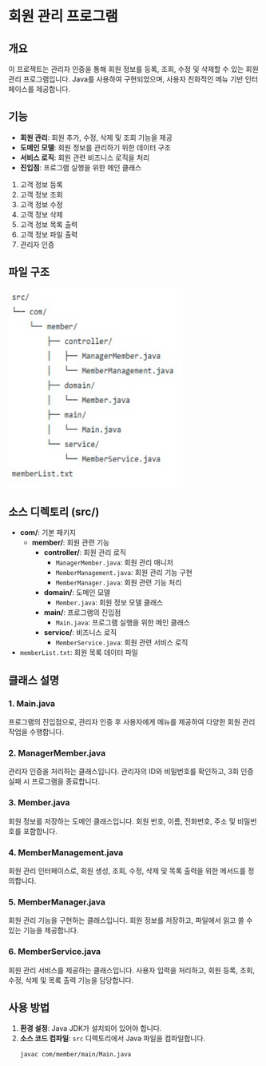 # 회원 관리 프로그램

## 개요
이 프로젝트는 관리자 인증을 통해 회원 정보를 등록, 조회, 수정 및 삭제할 수 있는 회원 관리 프로그램입니다. Java를 사용하여 구현되었으며, 사용자 친화적인 메뉴 기반 인터페이스를 제공합니다.

## 기능
- **회원 관리**: 회원 추가, 수정, 삭제 및 조회 기능을 제공
- **도메인 모델**: 회원 정보를 관리하기 위한 데이터 구조
- **서비스 로직**: 회원 관련 비즈니스 로직을 처리
- **진입점**: 프로그램 실행을 위한 메인 클래스

1. 고객 정보 등록
2. 고객 정보 조회
3. 고객 정보 수정
4. 고객 정보 삭제
5. 고객 정보 목록 출력
6. 고객 정보 파일 출력
7. 관리자 인증

## 파일 구조
<img src="roadmap.jpg" alt="Roadmap" width="350" height="400">

## 소스 디렉토리 (src/)
- **com/**: 기본 패키지
  - **member/**: 회원 관련 기능
    - **controller/**: 회원 관리 로직
      - `ManagerMember.java`: 회원 관리 매니저
      - `MemberManagement.java`: 회원 관리 기능 구현
      - `MemberManager.java`: 회원 관련 기능 처리
    - **domain/**: 도메인 모델
      - `Member.java`: 회원 정보 모델 클래스
    - **main/**: 프로그램의 진입점
      - `Main.java`: 프로그램 실행을 위한 메인 클래스
    - **service/**: 비즈니스 로직
      - `MemberService.java`: 회원 관련 서비스 로직
- `memberList.txt`: 회원 목록 데이터 파일



## 클래스 설명

### 1. Main.java
프로그램의 진입점으로, 관리자 인증 후 사용자에게 메뉴를 제공하여 다양한 회원 관리 작업을 수행합니다.

### 2. ManagerMember.java
관리자 인증을 처리하는 클래스입니다. 관리자의 ID와 비밀번호를 확인하고, 3회 인증 실패 시 프로그램을 종료합니다.

### 3. Member.java
회원 정보를 저장하는 도메인 클래스입니다. 회원 번호, 이름, 전화번호, 주소 및 비밀번호를 포함합니다.

### 4. MemberManagement.java
회원 관리 인터페이스로, 회원 생성, 조회, 수정, 삭제 및 목록 출력을 위한 메서드를 정의합니다.

### 5. MemberManager.java
회원 관리 기능을 구현하는 클래스입니다. 회원 정보를 저장하고, 파일에서 읽고 쓸 수 있는 기능을 제공합니다.

### 6. MemberService.java
회원 관리 서비스를 제공하는 클래스입니다. 사용자 입력을 처리하고, 회원 등록, 조회, 수정, 삭제 및 목록 출력 기능을 담당합니다.

## 사용 방법
1. **환경 설정**: Java JDK가 설치되어 있어야 합니다.
2. **소스 코드 컴파일**: `src` 디렉토리에서 Java 파일을 컴파일합니다.
   ```bash
   javac com/member/main/Main.java

